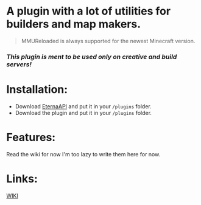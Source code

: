 # A plugin with a lot of utilities for builders and map makers.

> MMUReloaded is always supported for the newest Minecraft version.

### *This plugin is ment to be used only on creative and build servers!*

# Installation:

- Download [EternaAPI](https://github.com/hapyl/EternaAPI/releases) and put it in your `/plugins` folder.
- Download the plugin and put it in your `/plugins` folder.

# Features:
Read the wiki for now I'm too lazy to write them here for now.

# Links:
[WIKI](https://github.com/hapyl/MMUReloaded/wiki)
